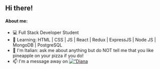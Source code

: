 ## Hi there!

#### About me:
<ul>
<li>💻 Full Stack Developer Student
<li>🌱 Learning: HTML | CSS | JS | React | Redux | ExpressJS | Node JS | MongoDB | PostgreSQL
<li>🍕 I'm Italian: ask me about anything but do NOT tell me that you like pineapple on your pizza if you do!
<li>📫 I'm a message away on <a href=”https://www.linkedin.com/in/dianaberte"><img align=”left” src=”https://raw.githubusercontent.com/dianaberte/dianaberte/main/images/linkedin.svg" alt=”Diana Berte | LinkedIn” width=”21px”/></a>
</ul>

<!--
**DianaBerte/DianaBerte** is a ✨ _special_ ✨ repository because its `README.md` (this file) appears on your GitHub profile.

Here are some ideas to get you started:

- 🔭 I’m currently working on ...
- 🌱 I’m currently learning ...
- 👯 I’m looking to collaborate on ...
- 🤔 I’m looking for help with ...
- 💬 Ask me about ...
- 📫 How to reach me: ...
- 😄 Pronouns: ...
- ⚡ Fun fact: ...
-->
